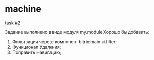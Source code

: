 # machine
task #2

Задание выполнено в виде модуля my.module
Хорошо бы добавить:
1) Фильтрация черезе компонент bitrix:main.ui.filter;
2) Функционал Удаления;
3) Поправить Навигацию;

